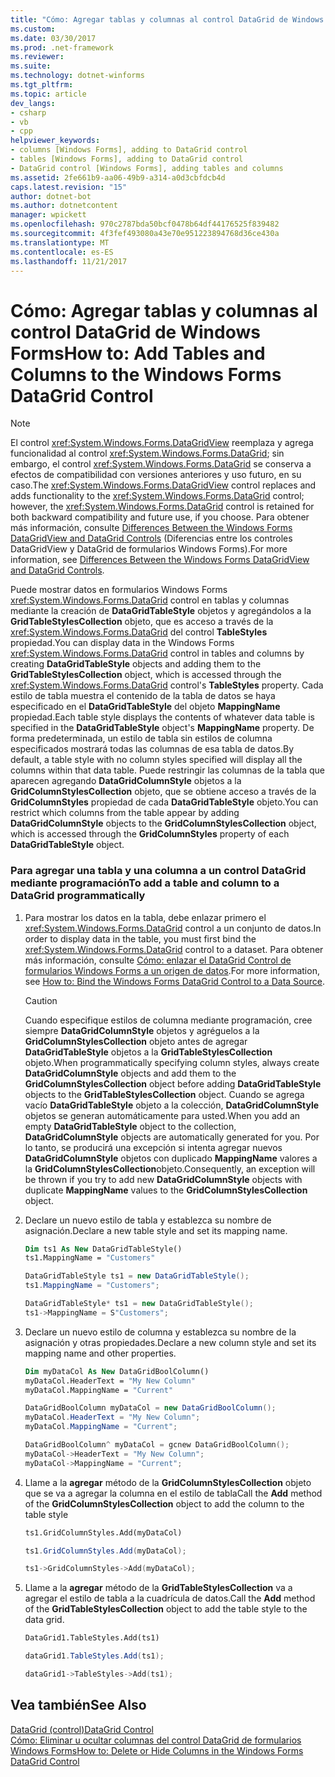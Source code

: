 ```yaml
---
title: "Cómo: Agregar tablas y columnas al control DataGrid de Windows Forms"
ms.custom: 
ms.date: 03/30/2017
ms.prod: .net-framework
ms.reviewer: 
ms.suite: 
ms.technology: dotnet-winforms
ms.tgt_pltfrm: 
ms.topic: article
dev_langs:
- csharp
- vb
- cpp
helpviewer_keywords:
- columns [Windows Forms], adding to DataGrid control
- tables [Windows Forms], adding to DataGrid control
- DataGrid control [Windows Forms], adding tables and columns
ms.assetid: 2fe661b9-aa06-49b9-a314-a0d3cbfdcb4d
caps.latest.revision: "15"
author: dotnet-bot
ms.author: dotnetcontent
manager: wpickett
ms.openlocfilehash: 970c2787bda50bcf0478b64df44176525f839482
ms.sourcegitcommit: 4f3fef493080a43e70e951223894768d36ce430a
ms.translationtype: MT
ms.contentlocale: es-ES
ms.lasthandoff: 11/21/2017
---
```

# <a name="how-to-add-tables-and-columns-to-the-windows-forms-datagrid-control"></a><span data-ttu-id="9dab6-102">Cómo: Agregar tablas y columnas al control DataGrid de Windows Forms</span><span class="sxs-lookup"><span data-stu-id="9dab6-102">How to: Add Tables and Columns to the Windows Forms DataGrid Control</span></span>
> [!NOTE]
>  <span data-ttu-id="9dab6-103">El control <xref:System.Windows.Forms.DataGridView> reemplaza y agrega funcionalidad al control <xref:System.Windows.Forms.DataGrid>; sin embargo, el control <xref:System.Windows.Forms.DataGrid> se conserva a efectos de compatibilidad con versiones anteriores y uso futuro, en su caso.</span><span class="sxs-lookup"><span data-stu-id="9dab6-103">The <xref:System.Windows.Forms.DataGridView> control replaces and adds functionality to the <xref:System.Windows.Forms.DataGrid> control; however, the <xref:System.Windows.Forms.DataGrid> control is retained for both backward compatibility and future use, if you choose.</span></span> <span data-ttu-id="9dab6-104">Para obtener más información, consulte [Differences Between the Windows Forms DataGridView and DataGrid Controls](../../../../docs/framework/winforms/controls/differences-between-the-windows-forms-datagridview-and-datagrid-controls.md) (Diferencias entre los controles DataGridView y DataGrid de formularios Windows Forms).</span><span class="sxs-lookup"><span data-stu-id="9dab6-104">For more information, see [Differences Between the Windows Forms DataGridView and DataGrid Controls](../../../../docs/framework/winforms/controls/differences-between-the-windows-forms-datagridview-and-datagrid-controls.md).</span></span>  
  
 <span data-ttu-id="9dab6-105">Puede mostrar datos en formularios Windows Forms <xref:System.Windows.Forms.DataGrid> control en tablas y columnas mediante la creación de **DataGridTableStyle** objetos y agregándolos a la **GridTableStylesCollection** objeto, que es acceso a través de la <xref:System.Windows.Forms.DataGrid> del control **TableStyles** propiedad.</span><span class="sxs-lookup"><span data-stu-id="9dab6-105">You can display data in the Windows Forms <xref:System.Windows.Forms.DataGrid> control in tables and columns by creating **DataGridTableStyle** objects and adding them to the **GridTableStylesCollection** object, which is accessed through the <xref:System.Windows.Forms.DataGrid> control's **TableStyles** property.</span></span> <span data-ttu-id="9dab6-106">Cada estilo de tabla muestra el contenido de la tabla de datos se haya especificado en el **DataGridTableStyle** del objeto **MappingName** propiedad.</span><span class="sxs-lookup"><span data-stu-id="9dab6-106">Each table style displays the contents of whatever data table is specified in the **DataGridTableStyle** object's **MappingName** property.</span></span> <span data-ttu-id="9dab6-107">De forma predeterminada, un estilo de tabla sin estilos de columna especificados mostrará todas las columnas de esa tabla de datos.</span><span class="sxs-lookup"><span data-stu-id="9dab6-107">By default, a table style with no column styles specified will display all the columns within that data table.</span></span> <span data-ttu-id="9dab6-108">Puede restringir las columnas de la tabla que aparecen agregando **DataGridColumnStyle** objetos a la **GridColumnStylesCollection** objeto, que se obtiene acceso a través de la  **GridColumnStyles** propiedad de cada **DataGridTableStyle** objeto.</span><span class="sxs-lookup"><span data-stu-id="9dab6-108">You can restrict which columns from the table appear by adding **DataGridColumnStyle** objects to the **GridColumnStylesCollection** object, which is accessed through the **GridColumnStyles** property of each **DataGridTableStyle** object.</span></span>  
  
### <a name="to-add-a-table-and-column-to-a-datagrid-programmatically"></a><span data-ttu-id="9dab6-109">Para agregar una tabla y una columna a un control DataGrid mediante programación</span><span class="sxs-lookup"><span data-stu-id="9dab6-109">To add a table and column to a DataGrid programmatically</span></span>  
  
1.  <span data-ttu-id="9dab6-110">Para mostrar los datos en la tabla, debe enlazar primero el <xref:System.Windows.Forms.DataGrid> control a un conjunto de datos.</span><span class="sxs-lookup"><span data-stu-id="9dab6-110">In order to display data in the table, you must first bind the <xref:System.Windows.Forms.DataGrid> control to a dataset.</span></span> <span data-ttu-id="9dab6-111">Para obtener más información, consulte [Cómo: enlazar el DataGrid Control de formularios Windows Forms a un origen de datos](../../../../docs/framework/winforms/controls/how-to-bind-the-windows-forms-datagrid-control-to-a-data-source.md).</span><span class="sxs-lookup"><span data-stu-id="9dab6-111">For more information, see [How to: Bind the Windows Forms DataGrid Control to a Data Source](../../../../docs/framework/winforms/controls/how-to-bind-the-windows-forms-datagrid-control-to-a-data-source.md).</span></span>  
  
    > [!CAUTION]
    >  <span data-ttu-id="9dab6-112">Cuando especifique estilos de columna mediante programación, cree siempre **DataGridColumnStyle** objetos y agréguelos a la **GridColumnStylesCollection** objeto antes de agregar  **DataGridTableStyle** objetos a la **GridTableStylesCollection** objeto.</span><span class="sxs-lookup"><span data-stu-id="9dab6-112">When programmatically specifying column styles, always create **DataGridColumnStyle** objects and add them to the **GridColumnStylesCollection** object before adding **DataGridTableStyle** objects to the **GridTableStylesCollection** object.</span></span> <span data-ttu-id="9dab6-113">Cuando se agrega vacío **DataGridTableStyle** objeto a la colección, **DataGridColumnStyle** objetos se generan automáticamente para usted.</span><span class="sxs-lookup"><span data-stu-id="9dab6-113">When you add an empty **DataGridTableStyle** object to the collection, **DataGridColumnStyle** objects are automatically generated for you.</span></span> <span data-ttu-id="9dab6-114">Por lo tanto, se producirá una excepción si intenta agregar nuevos **DataGridColumnStyle** objetos con duplicado **MappingName** valores a la **GridColumnStylesCollection**objeto.</span><span class="sxs-lookup"><span data-stu-id="9dab6-114">Consequently, an exception will be thrown if you try to add new **DataGridColumnStyle** objects with duplicate **MappingName** values to the **GridColumnStylesCollection** object.</span></span>  
  
2.  <span data-ttu-id="9dab6-115">Declare un nuevo estilo de tabla y establezca su nombre de asignación.</span><span class="sxs-lookup"><span data-stu-id="9dab6-115">Declare a new table style and set its mapping name.</span></span>  
  
    ```vb  
    Dim ts1 As New DataGridTableStyle()  
    ts1.MappingName = "Customers"  
    ```  
  
    ```csharp  
    DataGridTableStyle ts1 = new DataGridTableStyle();  
    ts1.MappingName = "Customers";  
    ```  
  
    ```cpp  
    DataGridTableStyle* ts1 = new DataGridTableStyle();  
    ts1->MappingName = S"Customers";  
    ```  
  
3.  <span data-ttu-id="9dab6-116">Declare un nuevo estilo de columna y establezca su nombre de la asignación y otras propiedades.</span><span class="sxs-lookup"><span data-stu-id="9dab6-116">Declare a new column style and set its mapping name and other properties.</span></span>  
  
    ```vb  
    Dim myDataCol As New DataGridBoolColumn()  
    myDataCol.HeaderText = "My New Column"  
    myDataCol.MappingName = "Current"  
    ```  
  
    ```csharp  
    DataGridBoolColumn myDataCol = new DataGridBoolColumn();  
    myDataCol.HeaderText = "My New Column";  
    myDataCol.MappingName = "Current";  
    ```  
  
    ```cpp  
    DataGridBoolColumn^ myDataCol = gcnew DataGridBoolColumn();  
    myDataCol->HeaderText = "My New Column";  
    myDataCol->MappingName = "Current";  
    ```  
  
4.  <span data-ttu-id="9dab6-117">Llame a la **agregar** método de la **GridColumnStylesCollection** objeto que se va a agregar la columna en el estilo de tabla</span><span class="sxs-lookup"><span data-stu-id="9dab6-117">Call the **Add** method of the **GridColumnStylesCollection** object to add the column to the table style</span></span>  
  
    ```vb  
    ts1.GridColumnStyles.Add(myDataCol)  
    ```  
  
    ```csharp  
    ts1.GridColumnStyles.Add(myDataCol);  
    ```  
  
    ```cpp  
    ts1->GridColumnStyles->Add(myDataCol);  
    ```  
  
5.  <span data-ttu-id="9dab6-118">Llame a la **agregar** método de la **GridTableStylesCollection** va a agregar el estilo de tabla a la cuadrícula de datos.</span><span class="sxs-lookup"><span data-stu-id="9dab6-118">Call the **Add** method of the **GridTableStylesCollection** object to add the table style to the data grid.</span></span>  
  
    ```vb  
    DataGrid1.TableStyles.Add(ts1)  
    ```  
  
    ```csharp  
    dataGrid1.TableStyles.Add(ts1);  
    ```  
  
    ```cpp  
    dataGrid1->TableStyles->Add(ts1);  
    ```  
  
## <a name="see-also"></a><span data-ttu-id="9dab6-119">Vea también</span><span class="sxs-lookup"><span data-stu-id="9dab6-119">See Also</span></span>  
 [<span data-ttu-id="9dab6-120">DataGrid (control)</span><span class="sxs-lookup"><span data-stu-id="9dab6-120">DataGrid Control</span></span>](../../../../docs/framework/winforms/controls/datagrid-control-windows-forms.md)  
 [<span data-ttu-id="9dab6-121">Cómo: Eliminar u ocultar columnas del control DataGrid de formularios Windows Forms</span><span class="sxs-lookup"><span data-stu-id="9dab6-121">How to: Delete or Hide Columns in the Windows Forms DataGrid Control</span></span>](../../../../docs/framework/winforms/controls/how-to-delete-or-hide-columns-in-the-windows-forms-datagrid-control.md)
